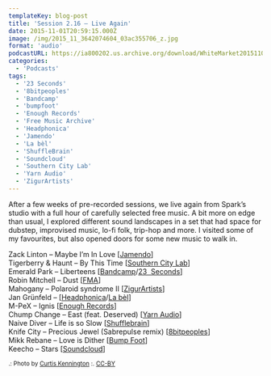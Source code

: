 ```yaml
---
templateKey: blog-post
title: 'Session 2.16 – Live Again'
date: 2015-11-01T20:59:15.000Z
image: /img/2015_11_3642074604_03ac355706_z.jpg
format: 'audio'
podcastURL: https://ia800202.us.archive.org/download/WhiteMarket20151101Session216/WhiteMarket-20151101-Session216.mp3
categories:
  - 'Podcasts'
tags:
  - '23 Seconds'
  - '8bitpeoples'
  - 'Bandcamp'
  - 'bumpfoot'
  - 'Enough Records'
  - 'Free Music Archive'
  - 'Headphonica'
  - 'Jamendo'
  - 'La bèl'
  - 'ShuffleBrain'
  - 'Soundcloud'
  - 'Southern City Lab'
  - 'Yarn Audio'
  - 'ZigurArtists'
---
```


After a few weeks of pre-recorded sessions, we live again from Spark’s studio with a full hour of carefully selected free music. A bit more on edge than usual, I explored different sound landscapes in a set that had space for dubstep, improvised music, lo-fi folk, trip-hop and more. I visited some of my favourites, but also opened doors for some new music to walk in.

Zack Linton – Maybe I’m In Love \[[Jamendo](https://www.jamendo.com/track/1220628/maybe-i-m-in-love)\]  
Tigerberry & Haunt – By This Time \[[Southern City Lab](http://www.southerncitylab.net/2015/02/SCL160.html)\]  
Emerald Park – Liberteens \[[Bandcamp](https://emeraldpark.bandcamp.com/album/go-go-go)/[23  Seconds](http://www.23seconds.org/)\]  
Robin Mitchell – Dust \[[FMA](http://freemusicarchive.org/music/Robin_Mitchell/Dust_1619/)\]  
Mahogany – Polaroid syndrome II \[[ZigurArtists](https://zigurartists.bandcamp.com/album/a-house-in-iceland)\]  
Jan Grünfeld – \[[Headphonica](http://headphonica.com/jan-gruenfeld-music-for-plants/)/[La bèl](http://www.labelnetlabel.com/releases/lbn031-music-for-plants-jan-grunfeld)\]  
M-PeX – Ignis \[[Enough Records](http://enoughrecords.scene.org/release/enrmp312)\]  
Chump Change – East (feat. Deserved) \[[Yarn Audio](https://yarnaudio.bandcamp.com/album/footage-east)\]  
Naive Diver – Life is so Slow \[[Shufflebrain](http://shufflebrain.net/releases/r039)\]  
Knife City – Precious Jewel (Sabrepulse remix) \[[8bitpeoples](http://www.8bitpeoples.com/products/534586-knife-city-precious-jewel)\]  
Mikk Rebane – Love is Dither \[[Bump Foot](http://www.bumpfoot.net/foot250.html)\]  
Keecho – Stars \[[Soundcloud](https://soundcloud.com/snowy-man-2/tracks)\]

<small>.: Photo by [Curtis Kennington](https://www.flickr.com/photos/curtiskennington/3642074604/) :. [CC-BY](https://creativecommons.org/licenses/by/2.0/)</small>
